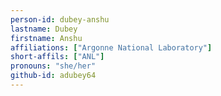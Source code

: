 ```yaml
---
person-id: dubey-anshu
lastname: Dubey
firstname: Anshu
affiliations: ["Argonne National Laboratory"]
short-affils: ["ANL"]
pronouns: "she/her"
github-id: adubey64
---
```

